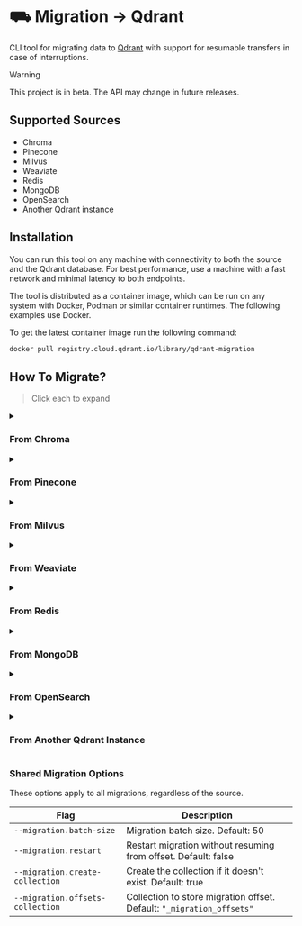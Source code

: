 # ⛟ Migration → Qdrant

CLI tool for migrating data to [Qdrant](http://qdrant.tech) with support for resumable transfers in case of interruptions.

> [!WARNING]  
> This project is in beta. The API may change in future releases.

## Supported Sources

* Chroma
* Pinecone
* Milvus
* Weaviate
* Redis
* MongoDB
* OpenSearch
* Another Qdrant instance

## Installation

You can run this tool on any machine with connectivity to both the source and the Qdrant database. For best performance, use a machine with a fast network and minimal latency to both endpoints.

The tool is distributed as a container image, which can be run on any system with Docker, Podman or similar container runtimes. The following examples use Docker.

To get the latest container image run the following command:

```bash
docker pull registry.cloud.qdrant.io/library/qdrant-migration
```

## How To Migrate?

> Click each to expand

<details>

<summary><h3>From Chroma</h3></summary>

Migrate data from a **Chroma** database to **Qdrant**:

### 📥 Example

```bash
docker run --net=host --rm -it registry.cloud.qdrant.io/library/qdrant-migration chroma \
    --chroma.url=http://localhost:8000
    --chroma.collection 'collection-name' \
    --qdrant.url 'https://example.cloud-region.cloud-provider.cloud.qdrant.io:6334' \
    --qdrant.api-key 'optional-qdrant-api-key' \
    --qdrant.collection 'target-collection' \
    --migration.batch-size 64
```

### Chroma Options

| Flag                    | Description                                                              |
| ----------------------- | ------------------------------------------------------------------------ |
| `--chroma.collection`   | Chroma collection name.                                                  |
| `--chroma.url`          | Chroma server URL Default: `"http://localhost:8000"`                     |
| `--chroma.tenant`       | Chroma tenant. Optional.                                                 |
| `--chroma.auth-type`    | Authentication type. `"basic"` or `"token"`. Optional.                   |
| `--chroma.username`     | Username for basic authentication. Optional.                             |
| `--chroma.password`     | Password for basic authentication. Optional.                             |
| `--chroma.token`        | Token for token authentication. Optional.                                |
| `--chroma.token-header` | Token header for authentication. Optional.                               |
| `--chroma.database`     | Database name. Optional.                                                 |

### Qdrant Options

| Flag                      | Description                                                                                                      |
| ------------------------- | ---------------------------------------------------------------------------------------------------------------- |
| `--qdrant.collection`     | Target collection name.                                                                                          |
| `--qdrant.url`            | Qdrant gRPC URL. Default: `"http://localhost:6334"`                                                              |
| `--qdrant.api-key`        | Qdrant API key. Optional.                                                                                        |
| `--qdrant.dense-vector`   | Name of the dense vector in Qdrant. Default: `"dense_vector"`                                                    |
| `--qdrant.id-field`       | Field storing Chroma IDs in Qdrant. Default: `"__id__"`                                                          |
| `--qdrant.distance`       | Distance metric for the Qdrant collection. `"cosine"`, `"dot"`, `"manhattan"` or `"euclid"`. Default: `"euclid"` |
| `--qdrant.document-field` | Field storing Chroma documents in Qdrant. Default: `"document"`                                                  |

* See [Shared Migration Options](#shared-migration-options) for common migration parameters.

</details>

<details>

<summary><h3>From Pinecone</h3></summary>

Migrate data from a **Pinecone** database to **Qdrant**:

> IMPORTANT ⚠️:
> Only Pinecone serverless indexes support listing all vectors for migration. [Reference](https://docs.pinecone.io/reference/api/2025-01/data-plane/list)

### 📥 Example

```bash
docker run --net=host --rm -it registry.cloud.qdrant.io/library/qdrant-migration pinecone \
    --pinecone.index-host 'https://example-index.svc.region.pinecone.io' \
    --pinecone.index-name 'example-index' \
    --pinecone.api-key 'optional-pinecone-api-key' \
    --qdrant.url 'https://example.cloud-region.cloud-provider.cloud.qdrant.io:6334' \
    --qdrant.api-key 'optional-qdrant-api-key' \
    --qdrant.collection 'target-collection' \
    --migration.batch-size 64
```

#### Pinecone Options

| Flag                            | Description                                                     |
| ------------------------------- | --------------------------------------------------------------- |
| `--pinecone.index-name`              | Pinecone index name.                                       |
| `--pinecone.index-host`         | Pinecone index host URL (e.g., `https://your-pinecone-url`)     |
| `--pinecone.api-key`            | Pinecone API key for authentication.                            |
| `--pinecone.namespace`          | Namespace of the partition to migrate. Optional.                |
| `--pinecone.service-host`       | Pinecone service host URL. Optional.                            |

#### Qdrant Options

| Flag                            | Description                                                     |
| ------------------------------- | --------------------------------------------------------------- |
| `--qdrant.collection`           | Target collection name                                          |
| `--qdrant.url`                  | Qdrant gRPC URL. Default: `"http://localhost:6334"`             |
| `--qdrant.api-key`              | Qdrant API key                                                  |
| `--qdrant.dense-vector`         | Name of the dense vector in Qdrant. Default: `"dense_vector"`   |
| `--qdrant.sparse-vector`        | Name of the sparse vector in Qdrant. Default: `"sparse_vector"` |
| `--qdrant.id-field`             | Field storing Pinecone IDs in Qdrant. Default: `"__id__"`       |

* See [Shared Migration Options](#shared-migration-options) for common migration parameters.

</details>

<details>

<summary><h3>From Milvus</h3></summary>

Migrate data from a **Milvus** database to **Qdrant**:

### 📥 Example

```bash
docker run --net=host --rm -it registry.cloud.qdrant.io/library/qdrant-migration milvus \
    --milvus.url 'https://example.gcp-us-west1.cloud.zilliz.com' \
    --milvus.enable-tls-auth \
    --milvus.collection 'example-collection' \
    --milvus.api-key 'optional-milvus-api-key' \
    --qdrant.url 'https://example.cloud-region.cloud-provider.cloud.qdrant.io:6334' \
    --qdrant.api-key 'optional-qdrant-api-key' \
    --qdrant.collection 'target-collection' \
    --migration.batch-size 64
```

#### Milvus Options

| Flag                       | Description                                             |
| -------------------------- | ------------------------------------------------------- |
| `--milvus.url`             | Milvus URL (e.g. `https://your-milvus-hostname`)        |
| `--milvus.collection`      | Milvus collection name                                  |
| `--milvus.api-key`         | Milvus API key for authentication                       |
| `--milvus.enable-tls-auth` | Whether to enable TLS Auth                              |
| `--milvus.username`        | Username for Milvus                                     |
| `--milvus.password`        | Password for Milvus                                     |
| `--milvus.db-name`         | Optional database name                                  |
| `--milvus.server-version`  | Milvus server version                                   |
| `--milvus.partitions`      | List of partition names                                 |

#### Qdrant Options

| Flag                       | Description                                                                                                      |
| -------------------------- | ---------------------------------------------------------------------------------------------------------------- |
| `--qdrant.url`             | Qdrant gRPC URL. Default: `"http://localhost:6334"`                                                              |
| `--qdrant.collection`      | Target collection name                                                                                           |
| `--qdrant.api-key`         | Qdrant API key                                                                                                   |
| `--qdrant.distance-metric` | Map of vector field names to distance metrics (`"cosine"`,`"dot"`,`"euclid"`,`"manhattan"`). Default: `"cosine"` |

* See [Shared Migration Options](#shared-migration-options) for common migration parameters.

</details>

<details>

<summary><h3>From Weaviate</h3></summary>

Migrate data from a **Weaviate** database to **Qdrant**:

### 📥 Example

> Important ⚠️:
 > Weaviate [does not expose](https://forum.weaviate.io/t/get-vector-dimension-of-a-collection/1769/) vector dimensions and distance metric after a collection is created.
 > Therefore, you must [manually create](https://qdrant.tech/documentation/concepts/collections/#create-a-collection) a Qdrant collection before starting the migration.
 > Ensure that the **vector dimensions in Qdrant exactly match** those used in Weaviate.

```bash
docker run --net=host --rm -it registry.cloud.qdrant.io/library/qdrant-migration weaviate \
    --weaviate.host 'example.c0.asia-southeast1.gcp.weaviate.cloud' \
    --weaviate.scheme 'https' \
    --weaviate.auth-type 'apiKey' \
    --weaviate.api-key 'optional-api-key' \
    --weaviate.class-name 'ExampleClass' \
    --qdrant.url 'http://localhost:6334' \
    --qdrant.collection 'target-collection' \
    --migration.batch-size 64
```

#### Weaviate Options

| Flag                       | Description                                                                                      |
| -------------------------- | ------------------------------------------------------------------------------------------------ |
| `--weaviate.host`          | Host of the Weaviate instance (e.g. `localhost:8080`) **(required)**                             |
| `--weaviate.scheme`        | Scheme of the Weaviate instance (e.g. `http` or `https`) _(default: http)_                       |
| `--weaviate.class-name`    | Name of the Weaviate class to migrate **(required)**                                             |
| `--weaviate.auth-type`     | Authentication type _(default: none)_. Options: `none`, `apiKey`, `password`, `client`, `bearer` |
| `--weaviate.api-key`       | API key for authentication (when `auth-type` is `apiKey`)                                        |
| `--weaviate.username`      | Username for authentication (when `auth-type` is `password`)                                     |
| `--weaviate.password`      | Password for authentication (when `auth-type` is `password`)                                     |
| `--weaviate.scopes`        | Scopes for authentication (when `auth-type` is `password` or `client`)                           |
| `--weaviate.client-secret` | Client secret for authentication (when `auth-type` is `client`)                                  |
| `--weaviate.token`         | Bearer token for authentication (when `auth-type` is `bearer`)                                   |
| `--weaviate.refresh-token` | Refresh token for authentication (when `auth-type` is `bearer`)                                  |
| `--weaviate.expires-in`    | Access token expiration time in seconds (when `auth-type` is `bearer`)                           |
| `--weaviate.tenant`        | Objects belonging to which tenant to migrate                                                     |

#### Qdrant Options

| Flag                    | Description                                                                                                      |
| ----------------------- | ---------------------------------------------------------------------------------------------------------------- |
| `--qdrant.url`          | Qdrant gRPC URL. Default: `"http://localhost:6334"`                                                              |
| `--qdrant.collection`   | Target collection name                                                                                           |
| `--qdrant.api-key`      | Qdrant API key                                                                                                   |

* See [Shared Migration Options](#shared-migration-options) for common migration parameters.

</details>

<details>

<summary><h3>From Redis</h3></summary>

Migrate data from a **Redis** database to **Qdrant**:

> Important ⚠️:
> Redis does not expose vector configurations after an index is created.
> Therefore, you must [manually create](https://qdrant.tech/documentation/concepts/vectors/#named-vectors) a Qdrant collection before starting the migration.
> Ensure that the **vector names and dimensions in Qdrant exactly match** those used in Redis.

### 📥 Example

```bash
docker run --net=host --rm -it registry.cloud.qdrant.io/library/qdrant-migration milvus \
    --redis.index 'index_name' \
    --redis.addr 'localhost:6379' \
    --qdrant.url 'http://localhost:6334' \
    --qdrant.collection 'target-collection' \
    --migration.batch-size 100
```

#### Redis Options

| Flag                  | Description                                                             |
| --------------------- | ----------------------------------------------------------------------- |
| `--redis.index`       | Redis index name                                                        |
| `--redis.addr`        | Redis address in the format `host:port` (default: `localhost:6379`)     |
| `--redis.protocol`    | Redis protocol version (default: `2`)                                   |
| `--redis.password`    | Password to authenticate requests. Optional.                            |
| `--redis.username`    | Username to authenticate requests. Optional.                            |
| `--redis.client-name` | Will execute the `CLIENT SETNAME <NAME>` for each connection. Optional. |
| `--redis.db`          | Database to be selected after connecting to the server. Optional.       |
| `--redis.network`     | Redis network type (`tcp` or `unix`, default: `tcp`)                    |

#### Qdrant Options

| Flag                            | Description                                                     |
| ------------------------------- | --------------------------------------------------------------- |
| `--qdrant.url`                  | Qdrant gRPC URL. Default: `"http://localhost:6334"`             |
| `--qdrant.collection`           | Target collection name                                          |
| `--qdrant.api-key`              | Qdrant API key                                                  |
| `--qdrant.id-field`             | Field storing Redis IDs in Qdrant. Default: `"__id__"`         |

* See [Shared Migration Options](#shared-migration-options) for common migration parameters.

</details>

<details>
<summary><h3>From MongoDB</h3></summary>

Migrate data from a **MongoDB** database to **Qdrant**:

> Important ⚠️:
> You must [manually create](https://qdrant.tech/documentation/concepts/vectors/#named-vectors) a Qdrant collection before starting the migration.
> Ensure that the **vector names and dimensions in Qdrant exactly match** those used in MongoDB.

### 📥 Example

```bash
docker run --net=host --rm -it registry.cloud.qdrant.io/library/qdrant-migration mongodb \
    --mongodb.url 'mongodb+srv://<username>:<password>@<cluster-url>/mydb' \
    --mongodb.database 'mydb' \
    --mongodb.collection 'mycollection' \
    --qdrant.url 'http://localhost:6334' \
    --qdrant.collection 'target-collection' \
    --migration.batch-size 64
```

#### MongoDB Options

| Flag                   | Description               |
| ---------------------- | ------------------------- |
| `--mongodb.url`        | MongoDB connection string |
| `--mongodb.database`   | MongoDB database name     |
| `--mongodb.collection` | MongoDB collection name   |

#### Qdrant Options

| Flag                  | Description                                              |
| --------------------- | -------------------------------------------------------- |
| `--qdrant.url`        | Qdrant gRPC URL. Default: `"http://localhost:6334"`      |
| `--qdrant.collection` | Target collection name                                   |
| `--qdrant.api-key`    | Qdrant API key (optional)                                |
| `--qdrant.id-field`   | Field storing MongoDB IDs in Qdrant. Default: `"__id__"` |

See [Shared Migration Options](#shared-migration-options) for common migration parameters.

</details>

<details>
<summary><h3>From OpenSearch</h3></summary>

Migrate data from an **OpenSearch** index to **Qdrant**:

### 📥 Example

```bash
docker run --net=host --rm -it registry.cloud.qdrant.io/library/qdrant-migration opensearch \
    --opensearch.url 'https://localhost:9200' \
    --opensearch.insecure-skip-verify \
    --opensearch.index 'source-index' \
    --opensearch.username 'username' \
    --opensearch.password 'password' \
    --qdrant.url 'http://localhost:6334' \
    --qdrant.api-key 'optional-qdrant-api-key' \
    --qdrant.collection 'target-collection' \
    --migration.batch-size 64
```

#### OpenSearch Options

| Flag                                | Description                                            |
| ----------------------------------- | ------------------------------------------------------ |
| `--opensearch.url`                  | OpenSearch URL (e.g. `http://localhost:9200`).         |
| `--opensearch.index`                | OpenSearch index name.                                 |
| `--opensearch.username`             | Username for basic authentication. Optional.           |
| `--opensearch.password`             | Password for basic authentication Optional.            |
| `--opensearch.insecure-skip-verify` | Whether to skip TLS certificate verification Optional. |

#### Qdrant Options

| Flag                  | Description                                                 |
| --------------------- | ----------------------------------------------------------- |
| `--qdrant.url`        | Qdrant gRPC URL. Default: `"http://localhost:6334"`         |
| `--qdrant.collection` | Target collection name                                      |
| `--qdrant.api-key`    | Qdrant API key (optional)                                   |
| `--qdrant.id-field`   | Field storing OpenSearch IDs in Qdrant. Default: `"__id__"` |

See [Shared Migration Options](#shared-migration-options) for common migration parameters.

</details>

<details>
<summary><h3>From Another Qdrant Instance</h3></summary>

Migrate data from one **Qdrant** instance to another.

### 📥 Example

```bash
docker run --net=host --rm -it registry.cloud.qdrant.io/library/qdrant-migration qdrant \
    --source.url 'http://localhost:6334' \
    --source.collection 'source-collection' \
    --target.url 'https://example.cloud-region.cloud-provider.cloud.qdrant.io:6334' \
    --target.api-key 'qdrant-key' \
    --target.collection 'target-collection' \
    --migration.batch-size 64
```

NOTE: If the target collection already exists, its vector size and dimensions must match the source. Other settings like replication, shards can differ.

#### Source Qdrant Options

| Flag                  | Description                                                |
| --------------------- | ---------------------------------------------------------- |
| `--source.collection` | Source collection name                                     |
| `--source.url`        | Source gRPC URL. Default: `"http://localhost:6334"`        |
| `--source.api-key`    | API key for source instance                                |
| `--source.max-message-size`  | Maximum gRPC message size in bytes (default: `33554432` = 32MB). Increase if you encounter `ResourceExhausted` errors with large batches.|

#### Target Qdrant Options

| Flag                              | Description                                         |
| --------------------------------- | --------------------------------------------------- |
| `--target.collection`             | Target collection name                              |
| `--target.url`                    | Target gRPC URL. Default: `"http://localhost:6334"` |
| `--target.api-key`                | API key for target instance                         |
| `--target.ensure-payload-indexes` | Ensure payload indexes exist. Default: true         |

See [Shared Migration Options](#shared-migration-options) for shared parameters.

</details>

### Shared Migration Options

These options apply to all migrations, regardless of the source.

| Flag                                 | Description                                                          |
| ------------------------------------ | -------------------------------------------------------------------- |
| `--migration.batch-size`             | Migration batch size. Default: 50                                    |
| `--migration.restart`                | Restart migration without resuming from offset. Default: false       |
| `--migration.create-collection`      | Create the collection if it doesn't exist. Default: true             |
| `--migration.offsets-collection`     | Collection to store migration offset. Default: `"_migration_offsets"`|
